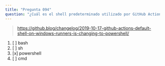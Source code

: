 ```yaml
---
title: "Pregunta 094"
question: "¿Cuál es el shell predeterminado utilizado por GitHub Actions en los runners de Windows?"
---
```



> https://github.blog/changelog/2019-10-17-github-actions-default-shell-on-windows-runners-is-changing-to-powershell/
1. [ ] bash
1. [ ] sh
1. [x] powershell
1. [ ] cmd

